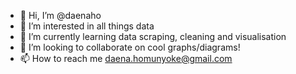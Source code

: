 - 👋 Hi, I’m @daenaho
- 👀 I’m interested in all things data
- 🌱 I’m currently learning data scraping, cleaning and visualisation
- 💞️ I’m looking to collaborate on cool graphs/diagrams!
- 📫 How to reach me daena.homunyoke@gmail.com

<!---
daenaho/daenaho is a ✨ special ✨ repository because its `README.md` (this file) appears on your GitHub profile.
You can click the Preview link to take a look at your changes.
--->
